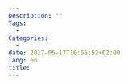 ```yaml
---
Description: ""
Tags: 
  - 
Categories:
  -
date: 2017-05-17T10:55:52+02:00
lang: en
title: 
---
```


